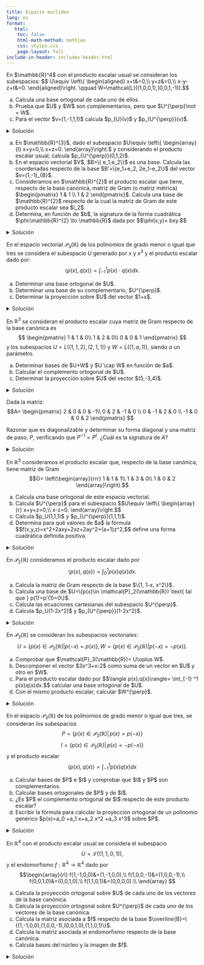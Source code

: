 ```yaml
---
title: Espacio euclídeo
lang: es
format:
   html:
    toc: false
    html-math-method: mathjax
    css: styles.css
    page-layout: full
include-in-header: includes-header.html
---
```


<!-- LTeX: language=es-ES --->


<!--En principio se muestran ejercicios sobre cuerpos finitos y sobre los racionales y reales. Puedes cambiar esta opción marcando o desmarcando la siguiente casilla.<br>
<input type="checkbox" id="casilla_cf" value="cfon" checked onclick="CF();"> Mostrar ejercicios sobre cuerpos finitos. -->


<article>
En $\mathbb{R}^4$ con el producto escalar usual se consideran los subespacios:
$$
U\equiv \left\{ \begin{aligned}
x+t&=0,\\
y+z&=0,\\
x-y-z+t&=0.
\end{aligned}\right. 
\qquad  W=\mathcal{L}((1,0,0,1),(0,0,1,-1)).$$ 

<ol type="a">
<li>Calcula una base ortogonal de cada uno de ellos.</li>
<li>Prueba que $U$ y $W$ son complementarios, pero que $U^{\perp}\not = W$.</li>
<li>Para el vector $v=(1,-1,1,1)$ calcula $p_{U}(v)$ y $p_{U^{\perp}}(v)$.</li>
</ol>

<details>
<summary>Solución</summary>

<ol type="a">
<li>Calcular una base ortogonal.<br>
Para calcular una base ortogonal de $U$ empezamos simplificando las ecuaciones cartesianas y obteniendo una base:
$$U\equiv \left\{ \begin{array}{rl}
x+t&=0,\\
y+z&=0,\\
x-y-z+t&=0.
\end{array}\right. \sim_f U\equiv \left\{ \begin{array}{rl}
x+t&=0,\\
y+z&=0.\\
\end{array}\right.
$$ Podemos calcular una base usando como parámetros a $x$ e $y$: $\{ (1,0,0,-1),(0,1,-1,0)\}$; además esta base resulta ser ortogonal.<br>
Para $W$ ya tenemos un sistema de generadores y observamos que son linealmente independientes; pero no son ortogonales, así que utilizamos el método de Gram-Schimdt partiendo de estos vectores:
$$\begin{array}{l}
u_1=(1,0,0,1),\\
u_2=(0,0,1,-1),
\end{array}\hspace{1cm}
\begin{array}{l}
e_1=(1,0,0,1),\\
e_2=(0,0,1,-1)+\lambda_{2,1}(1,0,0,1).
\end{array}$$
Calculamos $$\lambda_{2,1}=-\frac{\langle(0,0,1,-1),(1,0,0,1)\rangle}{\langle(1,0,0,1),(1,0,0,1)\rangle}=-\frac{-1}{2}=\frac{1}{2}.$$
Así que la base ortogonal de $W$ que obtenemos es:
$$\{(1,0,0,1),(1/2,0,1,-1/2)\}.$$
</li>

<li>Probar que $U$ y $W$ son complementarios, pero que $U^{\perp}\not = W$.<br>
Son complementarios si $U+W=\mathbb{R}^4$ y $U\cap W=\{ 0 \}$. Calculamos $U+W$ reuniendo bases:
$$\begin{pmatrix}
1 & 0 & 1 & 0\\
0 & 1 & 0 & 0\\
0 & -1 & 0 & 1\\
-1 & 0 & 1 & -1
\end{pmatrix}\sim_c \begin{pmatrix}
1 & 0 & 0 & 0\\
0 & 1 & 0 & 0\\
0 & -1 & 0 & 1\\
-1 & 0 & 2 & -1
\end{pmatrix}\sim_c \begin{pmatrix}
1 & 0 & 0 & 0\\
0 & 1 & 0 & 0\\
0 & -1 & 0 & 1\\
0 & 0 & 1 & 0
\end{pmatrix}\sim_c \begin{pmatrix}
1 & 0 & 0 & 0\\
0 & 1 & 0 & 0\\
0 & 0 & 1 & 0\\
0 & 0 & 0 & 1
\end{pmatrix}.$$

Comprobemos el resultado obtenido con <code>sage</code>.

<div class="sage">
<script type="text/x-sage">
A=matrix([[1,0,1,0],[0,1,0,0],[0,-1,0,1],[-1,0,1,-1]])
show(A,"~",((A.T).rref()).T)
</script>
</div>

y obtenemos que $U+W=\mathbb{R}^4$ puesto que obtenemos la base canónica. Ahora usando la fórmula de las dimensiones 
$$\operatorname{dim}(U) + \operatorname{dim}(W) = \operatorname{dim}(U+W)+ \operatorname{dim}(U\cap W)$$
obtenemos que $\operatorname{dim}(U\cap W)=0$ y por tanto $U\cap W=\{ 0 \}$.
Sin embargo, como $\langle (1,0,0,-1),(0,0,1,-1)\rangle =1$ y $(1,0,0,-1)\in U$ y $(0,0,1,-1)\in W$, entonces $W\not = U^{\perp}$.</li>

<li>Calcular $p_{U}(v)$ y $p_{U^{\perp}}(v)$.<br>
De la base de $U$ obtenemos las cartesianas de $U^{\perp}$ que son:
$$U^{\perp}\equiv \left\{ \begin{array}{rl}
x-t&=0,\\
y-z&=0.\\
\end{array}\right.$$
Escribimos ahora $v=p_{U}(v)+p_{U^{\perp}}$ usando 4 incógnitas 
$$(1,-1,1,1)=(\alpha, \beta, \gamma, \delta)+ (1-\alpha, -1-\beta,1-\gamma, 1-\delta)$$ e imponemos las condiciones de que el primero cumpla las cartesianas de $U$ y el segundo las de $U^{\perp}$ y resolvemos:
$$\begin{array}{r}
\alpha +\delta = 0,\\
-\alpha + \delta = 0,\\
\beta + \gamma = 0,\\
-1-\beta -1+ \gamma = 0,
\end{array}$$
y resulta $\alpha= 0, \beta=-1, \gamma = 1, \delta= 0$, así que:
$$p_U(1,-1,1,1)=(0,-1,1,0); \, \, p_{U^{\perp}}(1,-1,1,1)=(1,0,0,1).$$ </li>

</ol>
</details>
</article>

<article>
<ol type="a">
<li>En $\mathbb{R}^{3}$, dado el subespacio $U\equiv \left\{ \begin{array}{l}
x+y=0,\\
x+z=0.
\end{array}\right.$ y considerando el producto escalar usual, calcula $p_{U^{\perp}}(0,1,2)$. </li>
<li>En el espacio vectorial $V$, $B=\{ e_1,e_2\}$ es una base. Calcula las coordenadas respecto de la base  $B'=\{e_1+e_2, 2e_1-e_2\}$ del vector $v=(1,-1)_{B}$.</li>
<li>Consideramos en $\mathbb{R}^{2}$ el producto escalar que tiene, respecto de la base canónica, matriz de Gram (o matriz métrica)
$\begin{pmatrix}
1 & 1 \\
1 & 2
\end{pmatrix}$. Calcula una base de $\mathbb{R}^{2}$ respecto de la cual la matriz de Gram de este producto escalar sea $I_2$.</li>
<li>Determina, en función de  $b$, la signatura de la forma cuadrática $\phi:\mathbb{R}^{2} \to \mathbb{R}$ dada por 
$$\phi(x,y)= bxy.$$</li>
</ol>

<details>
<summary>Solución</summary>

<ol type="a">
<li>Calcular $p_{U^{\perp}}(0,1,2)$.<br>
Una base de $U$ es $\{(1,-1,-1)\}$ y por tanto $U^{\perp}\equiv x-y-z=0$, descomponemos
$$(0,1,2)=(a,b,c)+(-a,1-b,2-c),$$
e imponemos al primer vector que esté en $U$ y al segundo que esté en $W$:
$$\left\{ \begin{array}{l}
a+b=0,\\
a+c=0,\\
-a-1+b-2+c=0.
\end{array}\right. \sim_f \left\{ \begin{array}{l}
b=-a,\\
c=-a,\\
-3a-3=0.
\end{array}\right. \sim_f \left\{ \begin{array}{l}
a=-1,\\
b=1,\\
c=1.
\end{array}\right. $$
Así $p_{U^{\perp}}(0,1,2)=(1,0,1)$.
</li>

<li>Calcular las coordenadas respecto de la base  $B'$ del vector $v$.<br>
Como $B'=\{(1,1)_B, (2,-1)_B\}$, planteamos 
$$(1,-1)_B=a(1,1)_B+b(2,-1)_B$$
y resolvemos 
$$\left\{ \begin{array}{l}
a+2b=1,\\
a-b=-1.
\end{array}\right.\sim_f  \left\{ \begin{array}{l}
a=-1/3,\\
b=2/3.
\end{array}\right.$$
Luego $v=(-1/3,2/3)_{B'}$.
</li>

<li>Calcular una base de $\mathbb{R}^{2}$ respecto de la cual la matriz de Gram sea $I_2$.<br>
Que la matriz de Gram sea la identidad significa que la base sea ortonormal. En primer lugar, aplicamos Gram-Schmidt para calcular una base ortogonal. Partimos por ejemplo de la base canónica:
$$u_1=(1,0), u_2=(0,1).$$
Entonces $e_1=(1,0)$ y $e_2=(0,1)+\lambda_{21}(1,0)$ donde 
$$\lambda_{21}=-\frac{\langle u_2,e_1\rangle }{\langle e_1,e_1\rangle }=-\frac{1}{1}=-1,$$
donde los datos se han recogido de la matriz de Gram respecto de $B_c$. 
Por tanto una base ortogonal es $\{(1,0),(-1,1)\}$, el primero tiene norma 1, calculamos la del segundo:
$$\begin{pmatrix}
1 & 1
\end{pmatrix}\begin{pmatrix}
1 & 1 \\
1 & 2
\end{pmatrix}\begin{pmatrix}
-1\\
1
\end{pmatrix}=\begin{pmatrix}
0 & 1
\end{pmatrix} \begin{pmatrix}
-1\\
1
\end{pmatrix}=1$$
Así que esta base es ortonormal. 
</li>

<li>Determinar, en función de  $b$, la signatura de la forma cuadrática $\phi$.<br>
La matriz asociada a la forma cuadrática es 
$$\begin{pmatrix}
0 & b/2\\
b/2 & 0
\end{pmatrix}$$
que podemos diagonalizar por congruencia
$$\begin{pmatrix}
0 & b/2\\
b/2 & 0
\end{pmatrix}\sim_f \begin{pmatrix}
b/2 & b/2\\
b/2 & 0
\end{pmatrix}\sim_c\begin{pmatrix}
b & b/2\\
b/2 & 0
\end{pmatrix}\sim_f \begin{pmatrix}
b & b/2\\
0 & -b/4
\end{pmatrix}\sim_c\begin{pmatrix}
b & 0\\
0 & -b/4
\end{pmatrix}$$
Si $b=0$ la signatura es $(0,0)$; si $b\not = 0$ la signatura es $(1,1)$.<br>
También pueden calcularse los valores propios que son 
$$\lambda= \pm (b/4)$$ y queda el mismo resultado, por supuesto.</li>
</ol>

</details>
</article>

<article>

En el espacio vectorial $\mathcal{P}_3(\mathbb{R})$ de los polinomios de grado menor o igual que tres se considera  el subespacio $U$ generado por $x$ y $x^3$ y el producto escalar dado por:
$$
\langle p(x),q(x)\rangle = \int_{-1}^1 p(x)\cdot q(x) dx.
$$

<ol type="a">
<li>Determinar una base ortogonal de $U$.</li>
<li>Determinar una base de su complementario, $U^{\perp}$.</li>
<li>Determinar la proyección sobre $U$ del vector  $1+x$.</li>
</ol>

<details>
<summary>Solución</summary>

<ol type="a">
<li>Determinar una base ortogonal de $U$.<br>
Como $\{ x, x^3\}$ es base, y $\langle x,x^3 \rangle =\int_{-1}^1 x^4dx= \left. x^5\right]_{-1}^1=2/5$
por lo que no es ortogonal. Usamos el algoritmo de Gram-Schmidt para calcular una:

$$\begin{array}{lr}
e_1=x, & \\
e_2=x^3+\lambda_{21}x,& \lambda_{21}= \frac{- \langle x,x^3\rangle}{\langle x,x\rangle}.\\
\end{array}$$
Calculamos $\langle x,x\rangle =\int_{-1}^1 x^2dx= \left. x^3\right]_{-1}^1=2/3$ luego
una base ortogonal de $U$ es $\{x,x^3-3/5x\}$.</li>

<li>Determinar una base de su complementario, $U^{\perp}$.<br>
Podemos observar que $\langle 1,x\rangle =\langle 1,x^3\rangle =0$ y $\langle x^2,x\rangle =\langle x^2,x^3\rangle =0$ por lo que $\{1,x^2\}$ es una base de $U^{\perp}$, ya que este subespacio debe tener dimensión dos.</li>

<li>Determinar la proyección sobre $U$ del vector  $1+x$.<br>
Puesto que tenemos bases sencillas de $U$ y de $U^{\perp}$ podemos expresar el polinomio dado como combinación lineal de todos ellos:
$$1+x=\alpha_1\cdot x +  \alpha_2\cdot x^3 + \alpha_3\cdot 1 +\alpha_4\cdot x^2$$
donde los dos primeros sumandos nos dan la proyección sobre $U$ y los dos últimos la proyección sobre $U^{\perp}$. Es inmediato que $\alpha_1=1$, $\alpha_2=0$, $\alpha_3=1$ y $\alpha_4=0$. Por tanto 
$$p_U (1+x)=x.$$</li>
</ol>

</details>
</article>

<article>

En $\mathbb{R}^{3}$ se consideran el producto escalar cuya matriz de Gram respecto de la base canónica es 
$$
\begin{pmatrix}
1 & 1 & 0\\
1 & 2 & 0\\
0 & 0 & 1
\end{pmatrix}
$$
y los subespacios
$U=L((1,1,2),(2,1,1))$ y $W=L((1,a,1))$, siendo $a$ un parámetro.

<ol type="a">
<li>Determinar bases de $U+W$ y $U \cap W$ en función de $a$.</li>
<li>Calcular el complemento ortogonal de $U$.</li>
<li>Determinar la proyección sobre $U$ del vector $(5,-3,4)$.</li>
</ol>

<details>
<summary>Solución</summary>

<ol type="a">
<li>Determinar bases de $U+W$ y $U \cap W$ en función de $a$.<br>

Los sistemas de generadores dados de $U$ y $W$ son bases, así que $\operatorname{dim}(U)=2$ y $\operatorname{dim}(W)=1$ para todos los valores de $a$. Un sistema de generadores de $U+W$ se obtiene al reuinir bases de ambos, comprobaremos para qué valores de $a$ son linealmente independientes:
$$\left|\begin{array}{ccc}
1 & 2 & 1\\
1 & 1 & a\\
2 & 1 & 1
\end{array}\right|=\left|\begin{array}{ccc}
1 & 0 & 0\\
1 & -1 & a-1\\
2 & -3 & -1
\end{array}\right|=1+3(a-1)=3a-2.
$$
Si $a=2/3$ la dimensión de $U+W$ es dos y por tanto $U+W=U$, o lo que es lo mismo, $W\subset U$, así que una base es, por ejemplo, $\{ (1,1,2),(2,1,1)\}$, o también su base más sencilla que es $\{(1,0,-1),(0,1,3)\}$. Por tanto $U\cap W=W$ y una base es $\{(1,a,1)\}$. <br>

Si $a\not = 2/3$ entonces $\operatorname{dim}(U+W)=3$ y por tanto $U+W=\mathbb{R}^{3}$ y una base es la canónica. Por la fórmula de las dimensiones $\operatorname{dim}(U\cap W) + \operatorname{dim}(U+W)= d\operatorname{dim}(U) + \operatorname{dim}(W)$ y por tanto $U\cap W=\{0\}$ que no tiene base.
</li>

<li>Calcular el complemento ortogonal de $U$.<br>

Por cada vector de la base de $U$ obtenemos una cartesiana de $U^{\perp}$ imponiendo que el producto escalar sea cero (usamos la base más sencilla, aunque sirve cualquier otra):
$$(1,0,-1)\begin{pmatrix}
1 & 1 & 0\\
1 & 2 & 0\\
0 & 0 & 1
\end{pmatrix}\begin{pmatrix}
x\\
y\\
z
\end{pmatrix}=0, \, \, \text{obteniendo   } \,  x+y-z=0;$$
$$(0,1,3)\begin{pmatrix}
1 & 1 & 0\\
1 & 2 & 0\\
0 & 0 & 1
\end{pmatrix}\begin{pmatrix}
x\\
y\\
z
\end{pmatrix}=0, \, \, \text{obteniendo   } \,  x+2y+3z=0.$$
Así que 
$$U^{\perp}\equiv \left\{\begin{array}{r}
x+y-z=0,\\
x+2y+3z=0.
\end{array}\right. \sim \left\{\begin{array}{r}
x-5z=0,\\
y+4z=0.
\end{array}\right. 
$$
Y una base es $\{ (5,-4,1)\}$.
</li>

<li>Determinar la proyección sobre $U$ del vector $(5,-3,4)$.<br>

Como sabemos una base (ortogonal, puesto que tiene un solo vector) de $U^{\perp}$ calculamos 
$$p_{U^{\perp}}(5,-3,4)=\frac{\langle(5,-3,4)(5,-4,1)\rangle}{\langle(5,-4,1)(5,-4,1)\rangle}(5,-4,1)= \frac{18}{18}(5,-4,1)=(5,-4,1).$$
Luego
$$p_U(5,-3,4)=(5,-3,4)-p_{U^{\perp}}(5,-3,4)=(5,-3,4)-(5,-4,1)=(0,1,3).$$

</li>
</ol>
</details>
</article>

<article>

Dada la matriz:
$$A=
\begin{pmatrix}
2 & 0 & 0 & -1\\
0 & 2 & -1 & 0 \\
0 & -1 & 2 & 0 \\
-1 & 0 & 0 & 2
\end{pmatrix}
$$

Razonar que es diagonalizable y determinar su forma diagonal y una matriz de paso, $P$, verificando que $P^{-1}=P^t$. ¿Cuál es la signatura de $A$?

<details>
<summary>Solución</summary>

La matriz $A$ es simétrica y el Teorema espectral afirma que toda matriz simétrica y real es diagonali-zable, por tanto $A$ lo es.
Nos piden una diagonalización por semejanza ortogonal, aí que tenemos que calcular en primer lugar los valores propios: 
$$\begin{align*}
|A-\lambda I| & =\left|
\begin{array}{rrrr}
2-\lambda & 0 & 0 & -1\\
0 & 2-\lambda & -1 & 0 \\
0 & -1 & 2-\lambda & 0 \\
-1 & 0 & 0 & 2-\lambda
\end{array}\right|=(F_4+F_1\rightarrow F_4)=
\left|
\begin{array}{rrrr}
2-\lambda & 0 & 0 & -1\\
0 & 2-\lambda & -1 & 0 \\
0 & -1 & 2-\lambda & 0 \\
1-\lambda & 0 & 0 & 1-\lambda
\end{array}\right|\\
& =(C_1-C_4 \rightarrow C_1)= 
\left|\begin{array}{rrrr}
3-\lambda & 0 & 0 & -1\\
0 & 2-\lambda & -1 & 0 \\
0 & -1 & 2-\lambda & 0 \\
0 & 0 & 0 & 1-\lambda
\end{array}\right|=(3-\lambda)(1-\lambda)[(2-\lambda)^2-1]=(3-\lambda)^2(1-\lambda)^2.
\end{align*}
$$
Tenemos entonces los valores propios $\lambda=1$ y $\lambda=3$ ambos con multiplicidad algebraica dos. Tenemos entonces que la matriz diagonal semejante y congruente con $A$ es 
$$D=\begin{pmatrix}
1 & 0 & 0 & 0\\
0 & 1& 0 & 0\\
0 & 0 & 3 & 0\\
0 & 0 & 0 & 3
\end{pmatrix},$$
y por tanto la signatura de $A$ es $(4,0)$, por tanto definida positiva.<br>
Calculamos ahora los subespacios propios y elgimos una base ortonormal de cada uno.<br>

<strong>$V_{\lambda=1}$</strong>
$$(A-1\cdot I)=\begin{pmatrix}
1 & 0 & 0 & -1\\
0 & 1 & -1 & 0 \\
0 & -1 & 1 & 0 \\
-1 & 0 & 0 & 1
\end{pmatrix},
$$  nos da como cartesianas $\left\{\begin{array}{l}
x-t=0\\
y-z=0
\end{array}\right.$  y una base ortogonal es $\{(1,0,0,1),(0,1,1,0)\}$.<br>

<strong>$V_{\lambda=3}$</strong>
$$(A-1\cdot I)=\begin{pmatrix}
-1 & 0 & 0 & -1\\
0 & -1 & -1 & 0 \\
0 & -1 & -1 & 0 \\
-1 & 0 & 0 & -1
\end{pmatrix},
$$  nos da como cartesianas $\left\{\begin{array}{l}
x+t=0\\
y+z=0
\end{array}\right.$  y una base ortogonal es $\{(1,0,0,-1),(0,1,-1,0)\}$.<br>
Dividiendo cada vector por su norma obtenemos una base ortonormal de vectores propios, lo que nos da la matriz ortogonal $P$:
$$P=\begin{pmatrix}
1/\sqrt{2} & 0 & 0 & 1/\sqrt{2}\\
0 & 1/\sqrt{2} & 1/\sqrt{2} & 0\\
0 & 1/\sqrt{2} & -1/\sqrt{2} & 0\\
1/\sqrt{2} & 0 & 0 & -1/\sqrt{2}\\
\end{pmatrix}.$$

</details>
</article>

<article>

En $\mathbb{R}^3$ consideramos el producto escalar que, respecto de la base canónica, tiene matriz de Gram
 $$G= \left(\begin{array}{rrr}
1 & 1 & 1\\
1 & 3 & 0\\
1 & 0 & 2
\end{array}\right).$$

<ol type="a">
<li>Calcula una base ortogonal de este espacio vectorial.</li>
<li>Calcula $U^{\perp}$ para el subespacio
 $$U\equiv \left\{ \begin{array}{r}
 x+y+z=0,\\
 x-z=0.
 \end{array}\right.$$</li>
<li>Calcula $p_U(1,1,1)$ y $p_{U^{\perp}}(1,1,1)$.</li>
<li>Determina para qué valores de $a$ la fórmula
$$f(x,y,z)=x^2+2axy+2xz+2ay^2+(a+1)z^2,$$
define una forma cuadrática definida positiva.</li>
</ol>

<details>
<summary>Solución</summary>

<ol type="a">
<li>Calcular una base ortogonal de este espacio vectorial.<br>
Partimos de la base canónica de $\mathbb{R}^{3}$ y aplicamos Gram-Schmidt: $\{u_1=(1,0,0), u_2=(0,1,0),  u_3=(0,0,1)\}$,
$$e_1=u_1=(1,0,0),$$
$e_2=u_2+\lambda_{21}e_1,$ necesitamos calcular
$$\lambda_{21}=\frac{-\langle u_2,e_1\rangle}{\langle e_1,e_1\rangle}=\frac{-1}{1}=-1,$$
puesto que tanto numerador como denominador aparecen en la matriz de Gram. Así
$$e_2=(0,1,0)-(1,0,0)=(-1,1,0),$$
ahora
$e_3=u_3+\lambda_{31}e_1+\lambda_{32}e_2$, y de nuevo numerador y denominador de $\lambda_{31}$ aparecen en la matriz de Gram:
$$\lambda_{31}=\frac{-\langle u_3,e_1\rangle}{\langle e_1,e_1\rangle}=\frac{-1}{1}=-1,$$
pero los de $\lambda_{32}$ deben ser calculados:
$$\langle u_3,e_2\rangle(0\, 0\, 1)\left(\begin{array}{rrr}
1 & 1 & 1\\
1 & 3 & 0\\
1 & 0 & 2
\end{array}\right)\left(\begin{array}{r}
-1 \\
1\\
0
\end{array}\right)=-1,$$
$$\langle e_2,e_2\rangle(-1\, 1\, 0)\left(\begin{array}{rrr}
1 & 1 & 1\\
1 & 3 & 0\\
1 & 0 & 2
\end{array}\right)\left(\begin{array}{r}
-1 \\
1\\
0
\end{array}\right)=2,$$
luego $\lambda_{32}=1/2$ y por tanto
$$e_3=(0,0,1)-(1,0,0)+1/2(-1,1,0)=(-3/2,1/2,1).$$
Luego una base ortogonal es
$$\{(1,0,0),(-1,1,0),(-3/2,1/2,1)\}.$$
</li>

<li>Calcular $U^{\perp}$. <br>
Calculamos en primer lugar una base de $U$, como $\operatorname{dim}(U)=3- \text{nº cartesianas}=1$ basta encontrar un vector que cumpla las cartesianas: $\{u=(1,-2,1)\}$.
Ahora imponemos la condición $\langle(1,-2,1),(x,y,z)\rangle=0$ que nos da la ecuación cartesiana de $U^{\perp}$:
$$(1\, -2\,\,  1)\left(\begin{array}{rrr}
1 & 1 & 1\\
1 & 3 & 0\\
1 & 0 & 2
\end{array}\right)\left(\begin{array}{r}
x \\
y\\
z
\end{array}\right)=-5y+3z=0.$$</li>
<li>Calcula $p_U(1,1,1)$ y $p_{U^{\perp}}(1,1,1)$.<br>
Podemos usar la base ortogonal de $U$: $\{(1,-2,1)\}$ (que lo es por tener un solo vector) y la fórmula de los coeficientes de Fourier:
$$p_U(1,1,1)=\frac{\langle(1,1,1),(1,-2,1)\rangle}{\langle(1,-2,1),(1,-2,1)\rangle}(1,-2,1).$$
Calculamos los dos productos escalares y obtenemos
$$(1\, -2\,\,  1)\left(\begin{array}{rrr}
1 & 1 & 1\\
1 & 3 & 0\\
1 & 0 & 2
\end{array}\right)\left(\begin{array}{r|r}
1 & 1\\
1 & -2\\
1 & 1
\end{array}\right)=(-2|13),$$
$$p_U(1,1,1)=\frac{-2}{13}(1,-2,1)=(-2/13, 4/13, -2/13),$$
$$p_{U^{\perp}}(1,1,1)=(1,1,1)-(-2/13, 4/13, -2/13)=(15/13, 9/13, 15/13).$$
</li>

<li>Determina para qué valores de $a$ $f$ es una forma cuadrática definida positiva.<br>
Calculamos la matriz simétrica asociada a esta forma cuadrática y la diagonalizamos por congruencia para obtener su signatura:
 $$\left(\begin{array}{ccc}
1 & a & 1\\
a & 2a & 0\\
1 & 0 & a+1
\end{array}\right)\sim_f \left(\begin{array}{ccc}
1 & a & 1\\
0 & 2a-a^2 & -a\\
0 & -a & a
\end{array}\right)\sim_c \left(\begin{array}{ccc}
1 & 0 & 0\\
0 & 2a-a^2 & -a\\
0 & -a & a
\end{array}\right)$$
Ahora intercambiamos las filas segunda y tercera y también las columnas segunda y tercera:
$$\left(\begin{array}{ccc}
1 & 0 & 0\\
0 & 2a-a^2 & -a\\
0 & -a & a
\end{array}\right)
\sim_f \left(\begin{array}{ccc}
1 & 0 & 0\\
0 & -a  & a\\
0 & 2a-a^2 & -a
\end{array}\right)\sim_c \left(\begin{array}{ccc}
1 & 0 & 0\\
0 & a  & -a\\
0 & -a & 2a-a^2
\end{array}\right)\sim_f \left(\begin{array}{ccc}
1 & 0 & 0\\
0 & a  & -a\\
0 & 0 & a-a^2
\end{array}\right)\sim_c \left(\begin{array}{ccc}
1 & 0 & 0\\
0 & a  & 0\\
0 & 0 & a-a^2
\end{array}\right).$$
Luego será definida positiva cuando los tres elementos de la diagonal lo sean, es decir $a>0$ y $a(1-a)>0$ luego debe ser $0<a<1$.
</li>
</ol>
</details>
</article>

<article>

En $\mathcal{P}_2(\mathbb{R})$ consideramos el producto escalar dado por $$\langle p(x),q(x)\rangle=\int_0^1 p(x)q(x)dx.$$

<ol type="a">
<li>Calcula la matriz de Gram respecto de la base $\{1, 1-x, x^2\}$.</li>
<li>Calcula una base de $U=\{p(x)\in \mathcal{P}_2(\mathbb{R}) \text{ tal que } p(1)=p'(1)=0\}$.</li>
<li>Calcula las ecuaciones cartesianas del subespacio  $U^{\perp}$.</li>
<li>Calcula $p_U(1-2x^2)$ y $p_{U^{\perp}}(1-2x^2)$.</li>
</ol>

<details>
<summary>Solución</summary>

<ol type="a">
<li>Calcular la matriz de Gram respecto de la base $\{1, 1-x, x^2\}$.
$$\langle 1,1\rangle=\int_0^1 1\cdot 1dx=\left. x \right]_0^1=1,$$
$$\langle 1,1-x\rangle=\int_0^1 1\cdot (1-x)dx=x-\left. \dfrac{1}{2}x^2\right]_0^1=\dfrac{1}{2},$$
$$\langle 1,x^2\rangle=\int_0^1 1\cdot x^2dx=\left. \dfrac{1}{3}x^3\right]_0^1=\dfrac{1}{3},$$
$$\langle 1-x,1-x\rangle=\int_0^1 (1-x)^2dx=\left. \dfrac{1}{3}(x-1)^3\right]_0^1=\dfrac{1}{3},$$
$$\langle 1-x,x^2\rangle=\int_0^1 (x^2-x^3)dx=\dfrac{1}{3}x^3-\left. \dfrac{1}{4}x^4\right]_0^1=\dfrac{1}{12},$$
$$\langle x^2,x^2\rangle=\int_0^1 x^4dx=\left. \dfrac{1}{5}x^5\right]_0^1=\dfrac{1}{5},$$
$$G_B=\left(
\begin{array}{ccc}
  1 & \frac{1}{2} & \frac{1}{3} \\
  \frac{1}{2} & \frac{1}{3} & \frac{1}{12} \\
  \frac{1}{3} & \frac{1}{12} & \frac{1}{5}\\
\end{array}\right).$$
</li>

<li>Calcular una base de $U$.<br>
$$p(x)=a_0+a_1x+a_2x^2=(a_0,a_1,a_2)_{B_S} \Rightarrow p(1)=a_0+a_1+a_2=0.$$
Por otro lado, $$p'(x)=a_1+2a_2x \Rightarrow p'(1)=a_1+2a_2=0.$$<br>
Luego unas ecuaciones cartesianas son $U\equiv \left\{\begin{array}{l} a_0+a_1+a_2=0, \\ a_1+2a_2=0. \end{array}\right.$<br>
Resolviendo, $$\left\{\begin{array}{l} a_1=-2a_2, \\ a_0-2a_2+a_2=0. \end{array}\right.\Rightarrow \left\{ \begin{array}{l} a_0=\lambda, \\ a_1=-2\lambda,\\ a_2=\lambda. \end{array} \right.$$
Por lo tanto, una base de $U$ es $\{(1,-2,1)_{B_{S}}\}=\{1-2x+x^2\}$. 
</li>

<li>Calcula las ecuaciones cartesianas del subespacio  $U^{\perp}$.<br>
Para usar la matriz de Gram para calcular el producto escalar, será necesario calcular la matriz de Gram con respecto a la base estándar, que no es la del apartado a). Algunos de los cálculos sí sirven: 
$$\langle 1,1\rangle=1,$$
$$\langle 1,x\rangle=\int_0^1 1\cdot (x)dx=\left. \dfrac{1}{2}x^2\right]_0^1=\dfrac{1}{2},$$
$$\langle 1,x^2\rangle=\dfrac{1}{3},$$
$$\langle x,x\rangle=\int_0^1 x^2dx=\left. \dfrac{1}{3}x^3\right]_0^1=\dfrac{1}{3},$$
$$\langle x,x^2\rangle=\int_0^1 x^3dx=\left. \dfrac{1}{4}x^4\right]_0^1=\dfrac{1}{4},$$
$$\langle x^2,x^2\rangle=\dfrac{1}{5},$$
$$G_{B_{S}}=\left(
\begin{array}{ccc}
1 & \frac{1}{2} & \frac{1}{3} \\
\frac{1}{2} & \frac{1}{3} & \frac{1}{4} \\
\frac{1}{3} & \frac{1}{4} & \frac{1}{5}\\
\end{array}
\right).$$
Ahora imponemos la condición  $$\langle(1,-2,1)_{B_{S}}, (a_0, a_1,a_2)\rangle=0,$$
$$(1,-2,1)\left(
\begin{array}{ccc}
1 & \frac{1}{2} & \frac{1}{3} \\
\frac{1}{2} & \frac{1}{3} & \frac{1}{4} \\
\frac{1}{3} & \frac{1}{4} & \frac{1}{5}\\
\end{array}
\right) \left(
\begin{array}{c}
a_0 \\
a_1 \\
a_2 \\
\end{array}
\right)=0. $$          
Luego unas cartesianas son $\dfrac{1}{3}a_0+\dfrac{1}{12}a_1+\dfrac{1}{30}a_2=0$, o bien   
$U^{\perp}\equiv a_0+\dfrac{1}{4}a_1+\dfrac{1}{10}a_2=0$.
</li>

<li>Calcula $p_U(1-2x^2)$ y $p_{U^{\perp}}(1-2x^2)$.<br>
Como $\operatorname{dim}(U)=1$  es rápido calcular $p_U(1-2x^2)$ usando coeficientes de Fourier. Puesto que $\{ (1,-2,1)_{B_S} \}$ es un base ortogonal de $U$.
$$p_U((1,0,-2)_{B_S})=\dfrac{\langle(1,0,-2)_{B_S},(1,-2,1)_{B_S}\rangle}{\langle(1,-2,1)_{B_S},(1,-2,1)_{B_S}\rangle} (1,-2,1)_{B_S}.$$
Calculamos  $$(1,-2,1)\left(
\begin{array}{ccc}
1 & \frac{1}{2} & \frac{1}{3} \\
\frac{1}{2} & \frac{1}{3} & \frac{1}{4} \\
\frac{1}{3} & \frac{1}{4} & \frac{1}{5}\\
\end{array}
\right) \left(
\begin{array}{c}
1 \\
-2 \\
1 \\
\end{array}
\right)=\dfrac{1}{5}; (1,-2,1)\left(
\begin{array}{ccc}
1 & \frac{1}{2} & \frac{1}{3} \\
\frac{1}{2} & \frac{1}{3} & \frac{1}{4} \\
\frac{1}{3} & \frac{1}{4} & \frac{1}{5}\\
\end{array}
\right) \left(
\begin{array}{c}
1 \\
0 \\
2 \\
\end{array}
\right)=\dfrac{4}{15}.$$
Luego $$p_U((1,0,-2)_{B_S})=\dfrac{\frac{1}{4}}{\frac{1}{5}}(1,-2,1)_{B_S}=\dfrac{20}{15}(1,-2,1)_{B_S}=(\dfrac{4}{3},\dfrac{-8}{3},\dfrac{4}{3})_{B_S},$$ y por lo tanto $$p_{U^{\perp}}((1,0,-2)_{B_S})=(1,0,-2)_{B_S}-(\dfrac{4}{3},\dfrac{-8}{3},\dfrac{4}{3})_{B_S}= (-\dfrac{1}{3},\dfrac{8}{3},\dfrac{-10}{3})_{B_S}.$$
Podemos comprobar el resultado:
$$\dfrac{-1}{3}+\dfrac{1}{4}\cdot\dfrac{8}{3}+\dfrac{1}{10}\cdot\dfrac{-10}{3}=-\dfrac{1}{3}+\dfrac{2}{3}-\dfrac{1}{3}=0.$$
</li>
</ol>

</details>
</article>

<article>

En $\mathcal{P}_3(\mathbb{R})$ se consideran los subespacios vectoriales:<br>
$$U=\{p(x) \in \mathcal{P}_3(\mathbb{R}) | p(-x)=p(x) \}, W=\{p(x) \in \mathcal{P}_3(\mathbb{R}) | p(-x)=-p(x) \}.$$

<ol type="a">
<li>Comprobar que $\mathcal{P}_3(\mathbb{R})= U\oplus W$.</li>
<li>Descomponer el vector $3x^3+x-2$ como suma de un vector en $U$ y otro en $W$.</li>
<li>Para el producto escalar dado por 
$$\langle p(x),q(x)\rangle= \int_{-1} ^1 p(x)q(x)dx.$$
calcular una base ortogonal de $U$.</li>
<li>Con el mismo producto escalar, calcular $W^{\perp}$.</li>
</ol>

<details>
<summary>Solución</summary>

<ol type="a">
<li>Comprobar que $\mathcal{P}_3(\mathbb{R})= U\oplus W$.<br>
Los polinomios que cumplen la condición de $U$ son los polinomios pares, es decir, aquellos en los que solo aparecen las potencias pares de la indeterminada, y los que pertenecen a $W$ son los impares. Podemos realizar estas operaciones sin más que usar las coordenadas respecto de la base estándar $B_s=\{1,x,x^2,x^3\}$:
$$p(x)=(a_0,a_1,a_2,a_3)_{B_s}=(a_0,-a_1,a_2,-a_3)_{B_s}=p(-x).$$
Así las cartesianas de $U$ son
$\left\{\begin{array}{l}
a_1=0,\\
a_3=0.
\end{array}\right.$ Y una base $\{1,x^2\}$.
$$p(x)=(a_0,a_1,a_2,a_3)_{B_s}=(-a_0,a_1,-a_2,a_3)_{B_s}=-p(-x),$$
nos da que las cartesianas de $W$ son $\left\{\begin{array}{l}
a_0=0,\\
a_2=0.
\end{array}\right.$  Y una base $\{x,x^3\}$.<br>
Así que un sistema de generadores de $U+W$ es $\{1,x,x^2,x^3\}$ con lo que $U+W=\mathcal{P}_3(\mathbb{R})$, y además de que porque estos polinomios son linealmente independientes, se puede razonar con la fórmula de las dimensiones que $U\cap W=0$, con lo que se obtiene $\mathcal{P}_3(\mathbb{R})= U\oplus W$.
</li>

<li>Descomponer el vector $3x^3+x-2$ como suma de un vector en $U$ y otro en $W$.<br>
Es inmediato que 
$$3x^3+x-2= (-2) + (x+3x^3)$$
y el primer polinomio está en $U$ y el segundo en $W$.
</li>

<li>Para el producto escalar dado calcular una base ortogonal de $U$.<br>
Partimos de la base de $U$ obtenida $\{1,x^2\}$ y aplicamos Gram-Schimdt:
$$e_1=1,$$
$$e_2=x^2-\frac{\langle 1,x^2\rangle}{\langle 1,1\rangle}\cdot 1.$$
Calculamos
$\langle 1,1\rangle=\int_{-1} ^1 1\cdot 1 dx =  2,$ 
$\langle 1,x^2\rangle=\int_{-1} ^1 x^2dx = \frac{2}{3}.$
Así 
$e_2= x^2-\frac{1}{3}$  y la base ortogonal de $U$ obtenida es $\{1, x^2-\frac{1}{3}\}$.
</li>

<li>Calcular $W^{\perp}$.<br>
Dada la base de $W$, $\{x,x^3\}$ observamos que 
$$\langle x,1\rangle=\int_{-1} ^1 x\cdot 1 dx = 0,$$
$$\langle x,x^2\rangle=\int_{-1} ^1 x\cdot x^2 dx = 0,$$
$$\langle x^3,1\rangle=\int_{-1} ^1 x^3\cdot 1 dx = 0,$$
$$\langle x^3,x^2\rangle=\int_{-1} ^1 x^3\cdot x^2 dx = 0.$$
Así que $U=\mathcal{L}(1,x^2)$ es el subespacio ortogonal a $W$.
</li>
</ol>
</details>
</article>

<article>

En el espacio $\mathcal{P}_3(\mathbb{R})$ de los polinomios de grado menor o igual que tres, se consideran los subespacios
$$P=\{ p(x)\in \mathcal{P}_3(\mathbb{R}) |\,  p(x)=p(-x) \}$$
$$I=\{ p(x)\in \mathcal{P}_3(\mathbb{R}) |\, p(x)=-p(-x) \}$$
y el producto escalar
$$\langle p(x),q(x)\rangle = \int_{-1}^{1} p(x)q(x)dx $$

<ol type="a">
<li>Calcular bases de $P$ e $I$ y comprobar que $I$ y $P$ son complementarios.</li>
<li>Calcular  bases ortogonales de $P$ y de $I$.</li>
<li>¿Es $P$ el complemento ortogonal de $I$ respecto de este producto escalar?</li>
<li>Escribir la fórmula para calcular la proyección ortogonal de un polinomio genérico $p(x)=a_0 +a_1 x+a_2 x^2 +a_3 x^3$ sobre $P$.</li>
</ol>

<details>
<summary>Solución</summary>

<ol type="a">
<li>Calcular bases de $P$ e $I$ y comprobar que $I$ y $P$ son complementarios.<br>
Para calcular la base de $P$ escribimos la condición $p(x)=p(-x)$ sobre un polinomio genérico, $p(x)=a_0+a_1 x+a_2 x^2 +a_3 x^3$:
$$a_0+a_1 x+a_2 x^2 +a_3 x^3=a_0-a_1 x+a_2 x^2 -a_3 x^3,$$
y nos queda $2a_1 x+ 2a_3x^3=0$, por tanto, para que este polinomio sea cero, deben ser cero ambos coeficientes:
$$a_1=0,\\
a_3=0,$$
que son las ecuaciones cartesianas del subespacio. Una base será $\{1,x^2\}$, o bien, utilizando coordenadas respecto 
de la base estándar $\{1,x,x^2,x^3\}$, $\{(1,0,0,0),(0,0,1,0)\}$.<br>
De la misma forma para calcular la base de $I$ escribimos la condición $p(x)=-p(-x)$ sobre un polinomio genérico, $p(x)=a_0+a_1 x+a_2 x^2 +a_3 x^3$:
$$a_0+a_1 x+a_2 x^2 +a_3 x^3=-(a_0-a_1 x+a_2 x^2 -a_3 x^3), $$
y nos queda $2a_0 + 2a_2x^2=0$, por tanto, para que este polinomio sea cero, deben ser cero ambos coeficientes:
$$a_0=0,\\
a_2=0,$$
que son las ecuaciones cartesianas del subespacio. Una base será $\{x,x^3\}$, o bien, utilizando coordenadas respecto 
de la base estándar $\{1,x,x^2,x^3\}$, $\{(0,1,0,0),(0,0,0,1)\}$.
</li>

<li>Calcular  bases ortogonales de $P$ y de $I$.<br>
Utilizando el método de Gram-Schmidt en ambos casos, sólo es necesario el cálculo de un vector.<br>
Comenzamos con $P$:
$$p_1(x)=1,\\
p_2 (x)= x^2 +\lambda \cdot 1,$$
Calculamos el valor de $\lambda$ para que $\langle p_1(x),p_2(x)\rangle=0$:
$$0= \int_{-1}^{1} p_1(x)p_2(x)dx = \int_{-1}^{1} 1\cdot(x^2+\lambda )dx = \left. \frac{x^3}{3}+ \lambda x \right]_{-1}^{1} = 
(1/3 +\lambda )-(-1/3-\lambda),
$$
y nos queda  $ 2(1/3 + \lambda)=0$ con lo que $\lambda = -1/3$. Así una base ortogonal de $P$ es $\{1, x^2-1/3 \}$.<br>
Ahora para  $I$:
$$p_1(x)=x,\\
p_2 (x)= x^3 +\lambda \cdot 1.$$
Calculamos el valor de $\lambda$ para que $\langle p_1(x),p_2(x)\rangle=0$:
$$0= \int_{-1}^{1} p_1(x)p_2(x)dx = \int_{-1}^{1} x\cdot(x^3+\lambda x )dx = \left. \frac{x^5}{5}+ \lambda \frac{x^3}{3} \right]_{-1}^{1} = 
(1/5 + (1/3)\lambda )-(-(1/5)-(1/3)\lambda),
$$
y nos queda $ 2(1/5 + (1/3)\lambda)=0$ con lo que $\lambda = -5/3$.Así una base ortogonal de $I$ es $\{x, x^3-(5/3)x \}$.
</li>

<li>¿Es $P$ el complemento ortogonal de $I$ respecto de este producto escalar?<br>
Sólo es necesario comprobar que cada uno de los vectores de una base de $P$ es ortogonal con todos los de una base de $I$.<br>
Usamos las bases calculadas en el apartado a):
$$\langle 1,x\rangle=\int_{-1}^{1} 1\cdot x dx =  \left. \frac{x^2}{2}\right]_{-1}^{1}=0$$
$$\langle 1,x^3\rangle=\int_{-1}^{1} 1\cdot x^3 dx =  \left. \frac{x^4}{4}\right]_{-1}^{1}=0$$
$$\langle x^2,x\rangle=\int_{-1}^{1} x^2\cdot x dx =  \left. \frac{x^4}{4}\right]_{-1}^{1}=0$$
$$\langle x^2,x^3\rangle=\int_{-1}^{1} x^2\cdot x^3 dx =  \left. \frac{x^6}{6}\right]_{-1}^{1}=0$$
</li>
<li>Escribir la fórmula para calcular la proyección ortogonal de un polinomio genérico $p(x)=a_0 +a_1 x+a_2 x^2 +a_3 x^3$ sobre $P$.<br>
Pueden usarse las cartesianas de $P$ y de su ortogonal que es $I$ para descomponer el vector genérico
$$(a_0,a_1,a_2,a_3)=(a,b,c,d)+(a_0 -a,a_1 -b, a_2 -c, a_3 -d).$$
Como el primer vector debe estar en $P$ se tiene $b=0$ y $d=0$. Como el segundo sumando debe estar en $I$ entonces $a_0-a=0$ y $a_2-c=0$.
Entonces se tiene que la proyección sobre $P$ es $(a_0,0,a_2,0)$ o bien $a_0+a_2x^2$.
</li>
</ol>
</details>
</article>

<article>

En $\mathbb{R}^{4}$ con el producto escalar usual se considera el subespacio
$$U= \mathcal{L} ((1,1,0,1)),$$
y el endomorfismo $f:\mathbb{R}^{4} \to \mathbb{R}^{4}$ dado por 
$$\begin{array}{rl}
f(1,-1,0,0)&=(1,-1,0,0),\\
f(1,0,0,-1)&=(1,0,0,-1),\\
f(0,0,1,0)&=(0,0,1,0),\\
f(1,1,0,1)&=(0,0,0,0).\\
\end{array}
$$

<ol type="a">
<li>Calcula la proyección ortogonal sobre $U$ de cada uno de los vectores de la base canónica.</li>
<li>Calcula la proyección ortogonal sobre $U^{\perp}$ de cada uno de los vectores de la base canónica.</li>
<li>Calcula la matriz asociada a $f$ respecto de la base $\overline{B}=\{(1,-1,0,0),(1,0,0,-1),(0,0,1,0),(1,1,0,1)\}$.</li>
<li>Calcula la matriz asociada al endomorfismo respecto de la base canónica.</li>
<li>Calcula bases del núcleo y la imagen de $f$.</li>
</ol>

<details>
<summary>Solución</summary>

<ol type="a">
<li>Calcular la proyección ortogonal sobre $U$ de cada uno de los vectores de la base canónica.<br>
Como $U$ tiene dimensión 1, es fácil calcular la proyección usando los coeficientes de Fourier:
$$\begin{align*}
p_U (1,0,0,0)&=\frac{\langle(1,0,0,0),(1,1,0,1)\rangle}{\langle(1,1,0,1),(1,1,0,1)\rangle}(1,1,0,1)=\frac{1}{3}(1,1,0,1)=(1/3,1/3,0,1/3),\\
p_U (0,1,0,0)&=\frac{\langle(0,1,0,0),(1,1,0,1)\rangle}{\langle(1,1,0,1),(1,1,0,1)\rangle}(1,1,0,1)=\frac{1}{3}(1,1,0,1)=(1/3,1/3,0,1/3),\\
p_U (0,0,1,0)&=\frac{\langle(0,0,1,0),(1,1,0,1)\rangle}{\langle(1,1,0,1),(1,1,0,1)\rangle}(1,1,0,1)=(0,0,0,0),\\
p_U (0,0,0,1)&=\frac{\langle(0,0,0,1),(1,1,0,1)\rangle}{\langle(1,1,0,1),(1,1,0,1)\rangle}(1,1,0,1)=\frac{1}{3}(1,1,0,1)=(1/3,1/3,0,1/3).\\
\end{align*}$$
</li>

<li>Calcular la proyección ortogonal sobre $U^{\perp}$ de cada uno de los vectores de la base canónica.<br>
$p_{U^{\perp}} (v)=v-p_U (v)$
$$\begin{align*}
p_{U^{\perp}}(1,0,0,0)&=(1,0,0,0)-(1/3,1/3,0,1/3)=(2/3, -1/3,0, -1/3),\\
p_{U^{\perp}}(0,1,0,0)&=(0,1,0,0)-(1/3,1/3,0,1/3)=(-1/3, 2/3,0, -1/3),\\
p_{U^{\perp}}(0,0,1,0)&=(0,0,1,0)-(0,0,0,0)=(0,0,1,0),\\
p_{U^{\perp}}(0,0,0,1)&=(0,0,0,1)-(1/3,1/3,0,1/3)=(-1/3, -1/3,0, 2/3).\\
\end{align*}$$
</li>

<li>Calcular la matriz asociada a $f$ respecto de la base $\overline{B}$.<br>
Tenemos calculadas las imágenes de los vectores de $\overline{B}$, así que sólo tenemos que calcular sus coordenadas respecto de $\overline{B}$, que son inmediatas
$$\begin{array}{rll}
f(1,-1,0,0)&=(1,-1,0,0)&=(1,0,0,0)_{\overline{B}},\\
f(1,0,0,-1)&=(1,0,0,-1)&=(0,1,0,0)_{\overline{B}},\\
f(0,0,1,0)&=(0,0,1,0)&=(0,0,1,0)_{\overline{B}},\\
f(1,1,0,1)&=(0,0,0,0)&=(0,0,0,0)_{\overline{B}}.\\
\end{array}$$
Así que 
$$\mathcal{M}(f,\overline{B})=\begin{pmatrix}
1 & 0 & 0 & 0\\
0 & 1 &  0 & 0\\
0 & 0 & 1 & 0\\
0 & 0 & 0 & 0 
\end{pmatrix}.$$
</li>

<li>Calcular la matriz asociada al endomorfismo respecto de la base canónica.<br>
$f$ es la proyección ortogonal sobre $U^{\perp}$, por lo que 
 $$\mathcal{M}(f,B_c)=\begin{pmatrix}
2/3 & -1/3 & 0 & -1/3\\
-1/3 & 2/3 &  0 & -1/3\\
0 & 0 & 1 & 0\\
-1/3 & -1/3 & 0 & 2/3 
\end{pmatrix}.$$
</li>

<li>Calcular bases del núcleo y la imagen de $f$.<br>
Como $\operatorname{dim}(\operatorname{Im}(f))=\operatorname{rg}(\mathcal{M}(f,\overline{B}))=3$ entonces una base de la imagen son los tres primeros vectores de la base $\overline{B}$, es decir, $\operatorname{Im}(f)=U^{\perp}$.
Así $\operatorname{dim}(\operatorname{ker}(f))=1$ y como $f(1,1,0,1)=(0,0,0,0)$, entonces una base de $\operatorname{ker}(f)$ es $\{(1,1,0,1)\}$, con lo que $\operatorname{ker}(f)=U$. 
</li>
</ol>
</details>
</article>